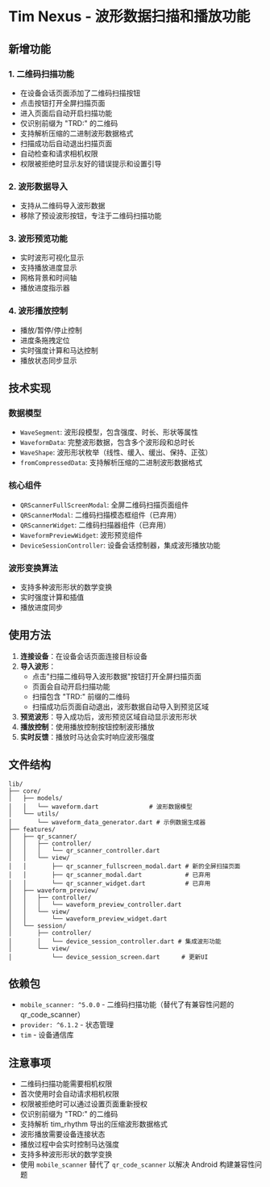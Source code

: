# Tim Nexus - 波形数据扫描和播放功能

## 新增功能

### 1. 二维码扫描功能
- 在设备会话页面添加了二维码扫描按钮
- 点击按钮打开全屏扫描页面
- 进入页面后自动开启扫描功能
- 仅识别前缀为 "TRD:" 的二维码
- 支持解析压缩的二进制波形数据格式
- 扫描成功后自动退出扫描页面
- 自动检查和请求相机权限
- 权限被拒绝时显示友好的错误提示和设置引导

### 2. 波形数据导入
- 支持从二维码导入波形数据
- 移除了预设波形按钮，专注于二维码扫描功能

### 3. 波形预览功能
- 实时波形可视化显示
- 支持播放进度显示
- 网格背景和时间轴
- 播放进度指示器

### 4. 波形播放控制
- 播放/暂停/停止控制
- 进度条拖拽定位
- 实时强度计算和马达控制
- 播放状态同步显示

## 技术实现

### 数据模型
- `WaveSegment`: 波形段模型，包含强度、时长、形状等属性
- `WaveformData`: 完整波形数据，包含多个波形段和总时长
- `WaveShape`: 波形形状枚举（线性、缓入、缓出、保持、正弦）
- `fromCompressedData`: 支持解析压缩的二进制波形数据格式

### 核心组件
- `QRScannerFullScreenModal`: 全屏二维码扫描页面组件
- `QRScannerModal`: 二维码扫描模态框组件（已弃用）
- `QRScannerWidget`: 二维码扫描器组件（已弃用）
- `WaveformPreviewWidget`: 波形预览组件
- `DeviceSessionController`: 设备会话控制器，集成波形播放功能

### 波形变换算法
- 支持多种波形形状的数学变换
- 实时强度计算和插值
- 播放进度同步

## 使用方法

1. **连接设备**：在设备会话页面连接目标设备
2. **导入波形**：
   - 点击"扫描二维码导入波形数据"按钮打开全屏扫描页面
   - 页面会自动开启扫描功能
   - 扫描包含 "TRD:" 前缀的二维码
   - 扫描成功后页面自动退出，波形数据自动导入到预览区域
3. **预览波形**：导入成功后，波形预览区域自动显示波形形状
4. **播放控制**：使用播放控制按钮控制波形播放
5. **实时反馈**：播放时马达会实时响应波形强度

## 文件结构

```
lib/
├── core/
│   ├── models/
│   │   └── waveform.dart              # 波形数据模型
│   └── utils/
│       └── waveform_data_generator.dart # 示例数据生成器
├── features/
│   ├── qr_scanner/
│   │   ├── controller/
│   │   │   └── qr_scanner_controller.dart
│   │   └── view/
│   │       ├── qr_scanner_fullscreen_modal.dart # 新的全屏扫描页面
│   │       ├── qr_scanner_modal.dart            # 已弃用
│   │       └── qr_scanner_widget.dart           # 已弃用
│   ├── waveform_preview/
│   │   ├── controller/
│   │   │   └── waveform_preview_controller.dart
│   │   └── view/
│   │       └── waveform_preview_widget.dart
│   └── session/
│       ├── controller/
│       │   └── device_session_controller.dart # 集成波形功能
│       └── view/
│           └── device_session_screen.dart      # 更新UI
```

## 依赖包

- `mobile_scanner: ^5.0.0` - 二维码扫描功能（替代了有兼容性问题的 qr_code_scanner）
- `provider: ^6.1.2` - 状态管理
- `tim` - 设备通信库

## 注意事项

- 二维码扫描功能需要相机权限
- 首次使用时会自动请求相机权限
- 权限被拒绝时可以通过设置页面重新授权
- 仅识别前缀为 "TRD:" 的二维码
- 支持解析 tim_rhythm 导出的压缩波形数据格式
- 波形播放需要设备连接状态
- 播放过程中会实时控制马达强度
- 支持多种波形形状的数学变换
- 使用 `mobile_scanner` 替代了 `qr_code_scanner` 以解决 Android 构建兼容性问题
